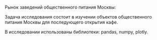 Рынок заведений общественного питания Москвы:

Задача исследования состоит в изучении объектов общественного питания Москвы для последующего открытия кафе.

В исследовании использованы библиотеки: pandas, numpy, plotly.
